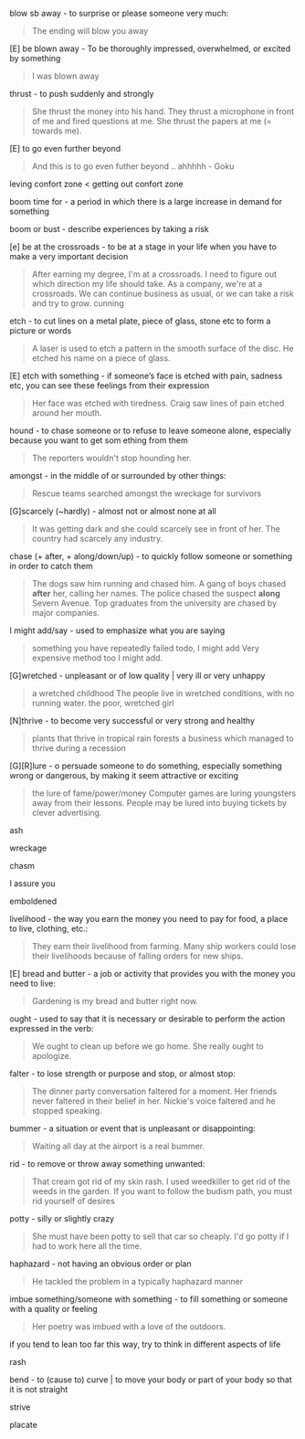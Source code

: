 


blow sb away - to surprise or please someone very much:
> The ending will blow you away

[E] be blown away - To be thoroughly impressed, overwhelmed, or excited by something
> I was blown away

thrust - to push suddenly and strongly
>She thrust the money into his hand.
>They thrust a microphone in front of me and fired questions at me.
>She thrust the papers at me (= towards me).

[E] to go even further beyond
> And this is to go even futher beyond .. ahhhhh
> \- Goku

leving confort zone < getting out confort zone

boom time for - a period in which there is a large increase in demand for something

boom or bust - describe experiences by taking a risk

[e] be at the crossroads - to be at a stage in your life when you have to make a very important decision
> After  earning  my  degree,  I'm  at  a  crossroads.  I  need  to  figure  out  which  direction  my  life  should  take.
> As  a  company,  we're  at  a  crossroads.  We  can  continue  business  as  usual,  or  we  can  take  a  risk  and  try  to  grow.
cunning

etch - to cut lines on a metal plate, piece of glass, stone etc to form a picture or words
> A laser is used to etch a pattern in the smooth surface of the disc.
> He etched his name on a piece of glass.

[E] etch with something -  if someone’s face is etched with pain, sadness etc, you can see these feelings from their expression
>  Her face was etched with tiredness.
> Craig saw lines of pain etched around her mouth.

hound - to chase someone or to refuse to leave someone alone, especially because you want to get som
ething from them
> The reporters wouldn't stop hounding her.

amongst - in the middle of or surrounded by other things:
> Rescue teams searched amongst the wreckage for survivors

[G]scarcely (~hardly) - almost not or almost none at all 
> It was getting dark and she could scarcely see in front of her.
> The country had scarcely any industry.

chase (+ after, + along/down/up) - to quickly follow someone or something in order to catch them
> The dogs saw him running and chased him.
>  A gang of boys chased **after** her, calling her names.
>  The police chased the suspect **along** Severn Avenue.
>  Top graduates from the university are chased by major companies.

I might add/say -  used to emphasize what you are saying
> something you have repeatedly failed todo, I might add
> Very expensive method too I might add.

[G]wretched - unpleasant or of low quality | very ill or very unhappy
> a wretched childhood
> The people live in wretched conditions, with no running water.
> the poor, wretched girl

[N]thrive - to become very successful or very strong and healthy
>  plants that thrive in tropical rain forests
> a business which managed to thrive during a recession

[G][R]lure - o persuade someone to do something, especially something wrong or dangerous, by making it seem attractive or exciting
> the lure of fame/power/money
> Computer games are luring youngsters away from their lessons.
>  People may be lured into buying tickets by clever advertising.

ash

wreckage

chasm

I assure you

emboldened

livelihood - the way you earn the money you need to pay for food, a place to live, clothing, etc.:
> They earn their livelihood from farming.
> Many ship workers could lose their livelihoods because of falling orders for new ships.

[E] bread and butter - a job or activity that provides you with the money you need to live:
> Gardening is my bread and butter right now.

ought - used to say that it is necessary or desirable to perform the action expressed in the verb:
> We ought to clean up before we go home.
> She really ought to apologize.

falter - to lose strength or purpose and stop, or almost stop:
> The dinner party conversation faltered for a moment.
> Her friends never faltered in their belief in her.
> Nickie's voice faltered and he stopped speaking.

bummer - a situation or event that is unpleasant or disappointing:
> Waiting all day at the airport is a real bummer.

rid - to remove or throw away something unwanted:
> That cream got rid of my skin rash.
> I used weedkiller to get rid of the weeds in the garden.
> If you want to follow the budism path, you must rid yourself of desires

potty - silly or slightly crazy
> She must have been potty to sell that car so cheaply.
> I'd go potty if I had to work here all the time.

haphazard - not having an obvious order or plan
> He tackled the problem in a typically haphazard manner

imbue something/someone with something - to fill something or someone with a quality or feeling
> Her poetry was imbued with a love of the outdoors.	

if you tend to lean too far this way, try to think in different aspects of life

rash

bend - to (cause to) curve | to move your body or part of your body so that it is not straight

strive

placate
